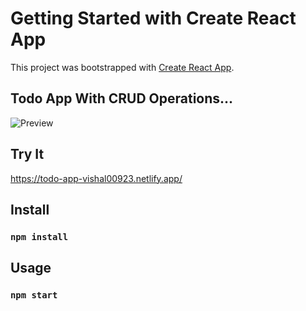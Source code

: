 # Getting Started with Create React App

This project was bootstrapped with [Create React App](https://github.com/facebook/create-react-app).

## Todo App With CRUD Operations...

<img src="https://i.ibb.co/5xR0n6g/Screenshot-2023-01-06-205018.png" alt="Preview" border="0">

## Try It

https://todo-app-vishal00923.netlify.app/

## Install

### `npm install`

## Usage

### `npm start`
